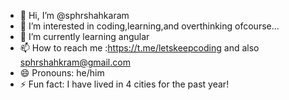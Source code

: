 - 👋 Hi, I’m @sphrshahkaram
- 👀 I’m interested in coding,learning,and overthinking ofcourse...
- 🌱 I’m currently learning angular
- 📫 How to reach me :https://t.me/letskeepcoding and also sphrshahkram@gmail.com
- 😄 Pronouns: he/him
- ⚡ Fun fact: I have lived in 4 cities for the past year!

<!---
sphrshahkaram/sphrshahkaram is a ✨ special ✨ repository because its `README.md` (this file) appears on your GitHub profile.
You can click the Preview link to take a look at your changes.
--->
